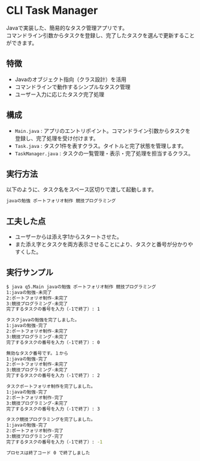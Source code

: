 # CLI Task Manager
Javaで実装した、簡易的なタスク管理アプリです。  
コマンドライン引数からタスクを登録し、完了したタスクを選んで更新することができます。

## 特徴
- Javaのオブジェクト指向（クラス設計）を活用
- コマンドラインで動作するシンプルなタスク管理
- ユーザー入力に応じたタスク完了処理


## 構成

- `Main.java` : アプリのエントリポイント。コマンドライン引数からタスクを登録し、完了処理を受け付けます。
- `Task.java` : タスク1件を表すクラス。タイトルと完了状態を管理します。
- `TaskManager.java` : タスクの一覧管理・表示・完了処理を担当するクラス。

## 実行方法

以下のように、タスク名をスペース区切りで渡して起動します。
```bash
javaの勉強 ポートフォリオ制作 競技プログラミング
```
## 工夫した点
- ユーザーからは添え字1からスタートさせた。
- また添え字とタスクを両方表示させることにより、タスクと番号が分かりやすくした。

## 実行サンプル
```bash
$ java q5.Main javaの勉強 ポートフォリオ制作 競技プログラミング
1:javaの勉強-未完了
2:ポートフォリオ制作-未完了
3:競技プログラミング-未完了
完了するタスクの番号を入力（-1で終了）: 1

タスクjavaの勉強を完了しました。
1:javaの勉強-完了
2:ポートフォリオ制作-未完了
3:競技プログラミング-未完了
完了するタスクの番号を入力（-1で終了）: 0

無効なタスク番号です。１から
1:javaの勉強-完了
2:ポートフォリオ制作-未完了
3:競技プログラミング-未完了
完了するタスクの番号を入力（-1で終了）: 2

タスクポートフォリオ制作を完了しました。
1:javaの勉強-完了
2:ポートフォリオ制作-完了
3:競技プログラミング-未完了
完了するタスクの番号を入力（-1で終了）: 3

タスク競技プログラミングを完了しました。
1:javaの勉強-完了
2:ポートフォリオ制作-完了
3:競技プログラミング-完了
完了するタスクの番号を入力（-1で終了）: -1

プロセスは終了コード 0 で終了しました
```
